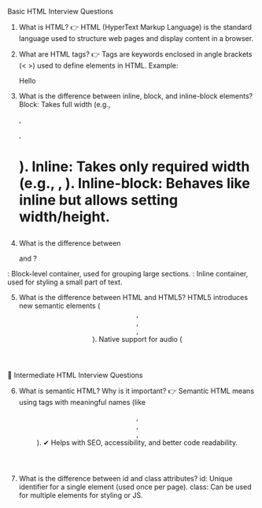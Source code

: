 Basic HTML Interview Questions
1. What is HTML?
👉 HTML (HyperText Markup Language) is the standard language used to structure web pages and display content in a browser.


2. What are HTML tags?
👉 Tags are keywords enclosed in angle brackets (< >) used to define elements in HTML.
Example: <p>Hello</p>


3. What is the difference between inline, block, and inline-block elements?
Block: Takes full width (e.g., <div>, <p>, <h1>).
Inline: Takes only required width (e.g., <span>, <a>).
Inline-block: Behaves like inline but allows setting width/height.


4. What is the difference between <div> and <span>?
<div>: Block-level container, used for grouping large sections.
<span>: Inline container, used for styling a small part of text.


5. What is the difference between HTML and HTML5?
HTML5 introduces new semantic elements (<header>, <footer>, <article>, <section>).
Native support for audio (<audio>) and video (<video>).
Local storage & session storage.
Canvas & SVG for graphics.


🔹 Intermediate HTML Interview Questions

6. What is semantic HTML? Why is it important?
👉 Semantic HTML means using tags with meaningful names (like <header>, <footer>, <article>, <nav>).
✔ Helps with SEO, accessibility, and better code readability.


7. What is the difference between id and class attributes?
id: Unique identifier for a single element (used once per page).
class: Can be used for multiple elements for styling or JS.

